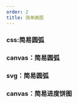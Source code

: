 ```yaml
---
order: 2
title: 简单画图
---
```


### css:简易圆弧

<code src="./components/drawImage/cssArc.tsx"></code>

### canvas：简易圆弧

<code src="./components/drawImage/canvasArc.tsx"></code>

### svg：简易圆弧

<code src="./components/drawImage/svgArc.tsx"></code>

### canvas：简易进度饼图

<code src="./components/drawImage/canvasPie.tsx"></code>
